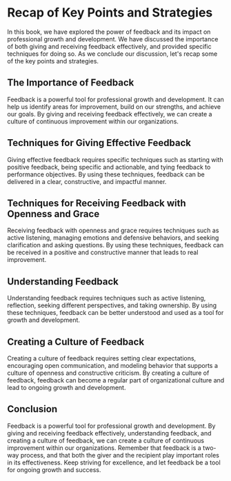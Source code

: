 # Recap of Key Points and Strategies

In this book, we have explored the power of feedback and its impact on professional growth and development. We have discussed the importance of both giving and receiving feedback effectively, and provided specific techniques for doing so. As we conclude our discussion, let's recap some of the key points and strategies.

The Importance of Feedback
--------------------------

Feedback is a powerful tool for professional growth and development. It can help us identify areas for improvement, build on our strengths, and achieve our goals. By giving and receiving feedback effectively, we can create a culture of continuous improvement within our organizations.

Techniques for Giving Effective Feedback
----------------------------------------

Giving effective feedback requires specific techniques such as starting with positive feedback, being specific and actionable, and tying feedback to performance objectives. By using these techniques, feedback can be delivered in a clear, constructive, and impactful manner.

Techniques for Receiving Feedback with Openness and Grace
---------------------------------------------------------

Receiving feedback with openness and grace requires techniques such as active listening, managing emotions and defensive behaviors, and seeking clarification and asking questions. By using these techniques, feedback can be received in a positive and constructive manner that leads to real improvement.

Understanding Feedback
----------------------

Understanding feedback requires techniques such as active listening, reflection, seeking different perspectives, and taking ownership. By using these techniques, feedback can be better understood and used as a tool for growth and development.

Creating a Culture of Feedback
------------------------------

Creating a culture of feedback requires setting clear expectations, encouraging open communication, and modeling behavior that supports a culture of openness and constructive criticism. By creating a culture of feedback, feedback can become a regular part of organizational culture and lead to ongoing growth and development.

Conclusion
----------

Feedback is a powerful tool for professional growth and development. By giving and receiving feedback effectively, understanding feedback, and creating a culture of feedback, we can create a culture of continuous improvement within our organizations. Remember that feedback is a two-way process, and that both the giver and the recipient play important roles in its effectiveness. Keep striving for excellence, and let feedback be a tool for ongoing growth and success.
